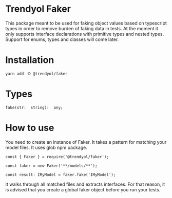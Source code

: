 
# Trendyol Faker

This package meant to be used for faking object values based on typescript types in order to remove burden of faking  data in tests. At the moment it only supports interface declarations with primitive types and nested types. Support for enums, types and classes will come later.

# Installation

`yarn add -D @trendyol/faker`

# Types	
	fake(str:  string):  any;

# How to use
You need to create an instance of Faker. It takes a pattern for matching your model files. It uses glob npm package. 

    const { Faker } = require('@trendyol/faker');
    
    const faker = new Faker('**/models/**');
    
	const result: IMyModel = faker.fake('IMyModel');

It walks through all matched files and extracts interfaces. For that reason, it is advised that you create a global faker object before you run your tests.
